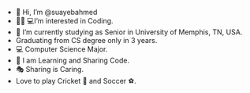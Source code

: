- 👋 Hi, I’m @suayebahmed
- 👨🏻‍ 💻I’m interested in Coding.
- 🌱 I’m currently studying as Senior in University of Memphis, TN, USA.
- Graduating from CS degree only in 3 years.
- 💻 Computer Science Major.
- 📝 I am Learning and Sharing Code.
- 🎭 Sharing is Caring. 
- Love to play Cricket 🏏 and Soccer ⚽️.
